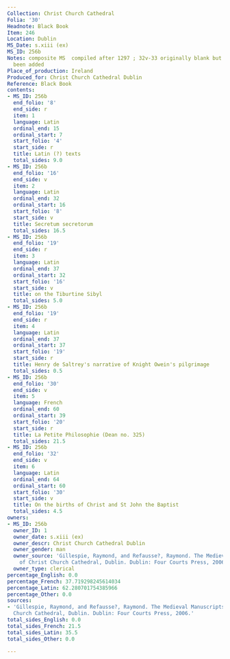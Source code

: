 ```yaml
---
Collection: Christ Church Cathedral
Folia: '30'
Headnote: Black Book
Item: 246
Location: Dublin
MS_Date: s.xiii (ex)
MS_ID: 256b
Notes: composite MS  compiled after 1297 ; 32v-33 originally blank but charters have
  been added
Place_of_production: Ireland
Produced_for: Christ Church Cathedral Dublin
Reference: Black Book
contents:
- MS_ID: 256b
  end_folio: '8'
  end_side: r
  item: 1
  language: Latin
  ordinal_end: 15
  ordinal_start: 7
  start_folio: '4'
  start_side: r
  title: Latin (?) texts
  total_sides: 9.0
- MS_ID: 256b
  end_folio: '16'
  end_side: v
  item: 2
  language: Latin
  ordinal_end: 32
  ordinal_start: 16
  start_folio: '8'
  start_side: v
  title: Secretum secretorum
  total_sides: 16.5
- MS_ID: 256b
  end_folio: '19'
  end_side: r
  item: 3
  language: Latin
  ordinal_end: 37
  ordinal_start: 32
  start_folio: '16'
  start_side: v
  title: on the Tiburtine Sibyl
  total_sides: 5.0
- MS_ID: 256b
  end_folio: '19'
  end_side: r
  item: 4
  language: Latin
  ordinal_end: 37
  ordinal_start: 37
  start_folio: '19'
  start_side: r
  title: Henry de Saltrey's narrative of Knight Owein's pilgrimage
  total_sides: 0.5
- MS_ID: 256b
  end_folio: '30'
  end_side: v
  item: 5
  language: French
  ordinal_end: 60
  ordinal_start: 39
  start_folio: '20'
  start_side: r
  title: La Petite Philosophie (Dean no. 325)
  total_sides: 21.5
- MS_ID: 256b
  end_folio: '32'
  end_side: v
  item: 6
  language: Latin
  ordinal_end: 64
  ordinal_start: 60
  start_folio: '30'
  start_side: v
  title: On the births of Christ and St John the Baptist
  total_sides: 4.5
owners:
- MS_ID: 256b
  owner_ID: 1
  owner_date: s.xiii (ex)
  owner_descr: Christ Church Cathedral Dublin
  owner_gender: man
  owner_source: 'Gillespie, Raymond, and Refausse?, Raymond. The Medieval Manuscripts
    of Christ Church Cathedral, Dublin. Dublin: Four Courts Press, 2006.'
  owner_type: clerical
percentage_English: 0.0
percentage_French: 37.719298245614034
percentage_Latin: 62.280701754385966
percentage_Other: 0.0
sources:
- 'Gillespie, Raymond, and Refausse?, Raymond. The Medieval Manuscripts of Christ
  Church Cathedral, Dublin. Dublin: Four Courts Press, 2006.'
total_sides_English: 0.0
total_sides_French: 21.5
total_sides_Latin: 35.5
total_sides_Other: 0.0

---
```

